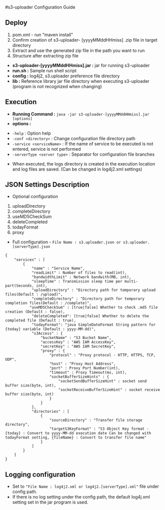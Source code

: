 #s3-uploader Configuration Guide

## Deploy

>
1. pom.xml - run "maven install" 
2. Confirm creation of s3-uploader- [yyyyMMddHHmiss] .zip file in target directory
3. Extract and use the generated zip file in the path you want to run
4. Structure after extracting zip file

>>
* **s3-uploader-[yyyyMMddHHmiss].jar :** jar for running s3-uploader
* **run.sh :** Sample run shell script
* **config :** log4j2, s3.uploader preference file directory
* **lib :** Reference library jar file directory when executing s3-uploader (program is not recognized when changing)

## Execution

>
* **Running Command :** `java -jar s3-uploader-[yyyyMMddHHmiss].jar [options]`
* **options :**

>>
* `-help` : Option help
* `-conf <directory>` : Change configuration file directory path
* `-service <serviceName>` : If the name of service to be executed is not entered, service is not performed
* `-serverType <server type>` : Separator for configuration file branches

>
* When executed, the logs directory is created in the execution location and log files are saved. (Can be changed in log4j2.xml settings)

## JSON Settings Description

* Optional configuration

> 
1. uploadDirectory
2. completeDirectory
3. useMD5CheckSum
4. deleteCompleted
5. todayFormat
6. proxy

* Full configuration - `File Name : s3.uploader.json or s3.uploader.[serverType].json` 

>
	{
		"services" : [ 
			{
				"name" : "Service Name",
				"readLimit" : Number of files to read(int),
				"bandwidthLimit" : Network bandwith(MB, int),
				"sleepTime" : Transmission sleep time per multi-part(Seconds, int),
				"uploadDirectory" : "Directory path for temporary upload files(Default : /upload)",
				"completeDirectory" : "Directory path for temporary completion files(Default : /complete)",
			   "useMD5CheckSum" : [true|false] Whether to check .md5 file creation (Default : false),
				"deleteCompleted": [true|false] Whether to delete the completed file (Default : true),
				"todayFormat": "java SimpleDateFormat String pattern for {today} variable (Default : yyyy-MM-dd)",
				"s3Access" : {
					"bucketName" : "S3 Bucket Name",
					"accessKey" : "AWS IAM AccessKey",
					"secretKey" : "AWS IAM SecretKey",
					"proxy" : {
						"protocol" : "Proxy protocol - HTTP, HTTPS, TCP, UDP",
						"host" : "Proxy Host Address",
						"port" : Proxy Port Number(int),
						"timeout" : Proxy Timeout(ms, int),
						"socketBufferSizeHints" : {
							"socketSendBufferSizeHint" : socket send buffer size(byte, int),
							"socketReceiveBufferSizeHint" : socket receive buffer size(byte, int)
						}
					}
				},
				"directories" : [ 
					{
						"sourceDirectory" : "Transfer file storage directory",
						"targetS3KeyFormat" : "S3 Object Key format - {today} : Convert to yyyy-MM-dd execution date Can be changed with todayFormat setting, {fileName} : Convert to transfer file name"
					} 
				]
			} 
		]
	}

## Logging configuration

>
* Set to `"File Name : log4j2.xml or log4j2.[serverType].xml"` file under config path.
* If there is no log setting under the config path, the default log4j.xml setting set in the jar program is used.
